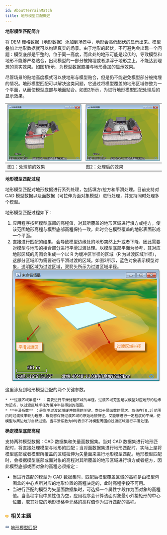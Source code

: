 ```yaml
---
id: AboutTerrainMatch
title: 地形模型匹配概述
---
```

**地形模型匹配简介**

将 DEM
栅格数据（地形数据）添加到场景中，地形会高低起伏的显示出来。模型叠加上地形数据就可以构建真实的场景。由于地形的起伏，不可避免会出现一个问题：模型底部是平整的，位于同一高度，而此处的地形可能是起伏的，导致模型和地形不能够严格贴合，出现模型的一部分被掩埋或者漂浮于地形之上，不能达到理想的真实效果。如图1所示，为模型数据直接与地形叠加的显示效果。

尽管场景的贴地高度模式可以使地形与模型贴合，但是仍不能避免模型部分被掩埋的情况。地形模型匹配可以解决这类问题，它通过将模型覆盖的地形区域修整为一个平面，从而使模型底部与地面贴合。如图2所示，为进行地形模型匹配处理后的显示效果。

![](img/GridMatch1.png) | ![](img/GridMatch2.png)  
---|---  
图1：处理前的效果 | 图2：处理后的效果  
  
**地形模型匹配过程**

地形模型匹配对地形数据进行系列处理，包括填方/挖方和平滑处理。目前支持对 CAD 模型数据以及面数据（可拉伸为面对象模型）进行处理，并支持同时处理多个模型。

地形模型匹配过程如下：

  1. 应用程序按照模型底部的高程值，对其所覆盖的地形区域进行填方或挖方，使该范围地形高程与模型底部高程保持一致，此时会在模型覆盖的地形表面形成一个平面。
  2. 直接进行匹配的结果，会导致模型边缘处的地形突然上升或者下降，因此需要对模型与地形的接合部分进行平滑过渡处理。以模型底部平面为参考，其对应地形区域的周围会生成一个以 R 为缓冲区半径的区域（R 为过渡区域半径），这部分区域即为需要进行平滑过渡的区域。如图3所示，蓝色对象表示模型对象，透明区域为过渡区域，双箭头所示为过渡区域半径。   
   ![](img/TerrainMatch1.png)  

这里涉及到地形模型匹配的两个关键参数。

    * **过渡区域半径** ：需要进行平滑处理区域的半径，过渡区域范围是以模型对应地形的边缘为起点，以过渡区域半径为缓冲半径得到的范围。
    * **平滑系数** ：是影响过渡区域缓冲效果的关键，类似于幂函数的幂次。取值在[0,3]范围内时过渡效果较为理想，既能够保持过渡区域的原始地貌特征，又能够进行一定程度的平滑，使模型与周边地形自然过渡。当平滑系数为0时表示不对模型周围的过渡区域进行平滑处理。

**确定模型底部高程**

支持两种模型数据：CAD 数据集和矢量面数据集。当对 CAD
数据集进行地形匹配时，将直接处理模型与地形的匹配；当对面数据集进行地形匹配时，实际上是将模型底部或者模型所覆盖的区域拉伸为矢量面来进行地形模型匹配。地形模型匹配时，会根据模型底部或面对象的高程对其所覆盖的地形区域进行填方或者挖方，因此模型底部或面对象的高程必须指定：

  * 当进行匹配的模型为 CAD 数据集时，匹配后模型覆盖区域的高程是由模型包围盒的中心点所对应的地形位置的高程决定的，此时高程字段不可用。
  * 当进行匹配的模型为矢量面数据集时，可选择一个属性字段作为面对象的高程值。当高程字段中属性值为空，应用程序会计算该面对象最小外接矩形的中心位置，取其对应的地形栅格单元格的高程值作为进行匹配的高程。

### ![](../../../img/seealso.png) 相关主题

![](../../../img/smalltitle.png) [地形模型匹配](TerrainMatch.htm)

